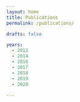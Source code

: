 ```yaml
---
layout: home
title: Publications
permalink: /publications/

drafts: false

years:
  - 2012
  - 2014
  - 2016
  - 2017
  - 2018
  - 2019
  - 2020
  
---
```


